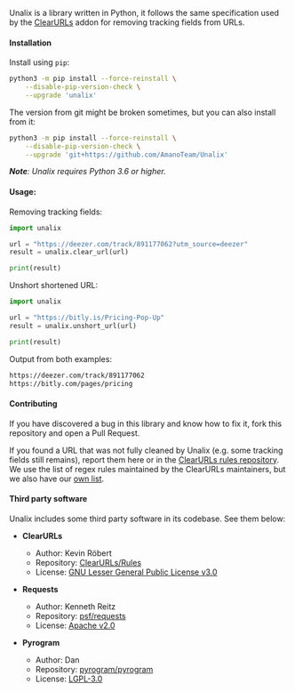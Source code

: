 Unalix is a library written in Python, it follows the same specification used by the [ClearURLs](https://github.com/ClearURLs/Addon) addon for removing tracking fields from URLs.

#### Installation

Install using `pip`:

```bash
python3 -m pip install --force-reinstall \
    --disable-pip-version-check \
    --upgrade 'unalix'
```

The version from git might be broken sometimes, but you can also install from it:

```bash
python3 -m pip install --force-reinstall \
    --disable-pip-version-check \
    --upgrade 'git+https://github.com/AmanoTeam/Unalix'
```

_**Note**: Unalix requires Python 3.6 or higher._

#### Usage:

Removing tracking fields:

```python
import unalix

url = "https://deezer.com/track/891177062?utm_source=deezer"
result = unalix.clear_url(url)

print(result)
```

Unshort shortened URL:

```python
import unalix

url = "https://bitly.is/Pricing-Pop-Up"
result = unalix.unshort_url(url)

print(result)
```

Output from both examples:

```bash
https://deezer.com/track/891177062
https://bitly.com/pages/pricing
```

#### Contributing

If you have discovered a bug in this library and know how to fix it, fork this repository and open a Pull Request.

If you found a URL that was not fully cleaned by Unalix (e.g. some tracking fields still remains), report them here or in the [ClearURLs rules repository](https://gitlab.com/anti-tracking/ClearURLs/rules/-/issues). We use the list of regex rules maintained by the ClearURLs maintainers, but we also have our [own list](./unalix/package_data/rulesets/unalix.json).

#### Third party software

Unalix includes some third party software in its codebase. See them below:

- **ClearURLs**
  - Author: Kevin Röbert
  - Repository: [ClearURLs/Rules](https://github.com/ClearURLs/Rules)
  - License: [GNU Lesser General Public License v3.0](https://gitlab.com/ClearURLs/Rules/blob/master/LICENSE)

- **Requests**
  - Author: Kenneth Reitz
  - Repository: [psf/requests](https://github.com/psf/requests)
  - License: [Apache v2.0](https://github.com/psf/requests/blob/master/LICENSE)

- **Pyrogram**
  - Author: Dan
  - Repository: [pyrogram/pyrogram](https://github.com/pyrogram/pyrogram)
  - License: [LGPL-3.0](https://github.com/pyrogram/pyrogram/blob/master/COPYING)
